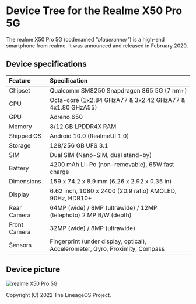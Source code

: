 # Device Tree for the Realme X50 Pro 5G

The realme X50 Pro 5G (codenamed _"bladerunner"_) is a high-end smartphone from realme. It was announced and released in February 2020.

## Device specifications

| Feature               | Specification                                                                 |
| :---------------------| :-----------------------------------------------------------------------------|
| Chipset               | Qualcomm SM8250 Snapdragon 865 5G (7 nm+)                                     |
| CPU                   | Octa-core (1x2.84 GHzA77 & 3x2.42 GHzA77 & 4x1.80 GHzA55)                     |
| GPU                   | Adreno 650                                                                    |
| Memory                | 8/12 GB LPDDR4X RAM                                                           |
| Shipped OS            | Android 10.0 (RealmeUI 1.0)                                                   |
| Storage               | 128/256 GB UFS 3.1                                                            |
| SIM                   | Dual SIM (Nano-SIM, dual stand-by)                                            |
| Battery               | 4200 mAh Li-Po (non-removable), 65W fast charge                               |
| Dimensions            | 159 x 74.2 x 8.9 mm (6.26 x 2.92 x 0.35 in)                                   |
| Display               | 6.62 inch, 1080 x 2400 (20:9 ratio) AMOLED, 90Hz, HDR10+                      |
| Rear Camera           | 64MP (wide) / 8MP (ultrawide) / 12MP (telephoto) 2 MP B/W (depth)             |
| Front Camera          | 32MP (wide) / 8MP (ultrawide)                                                 |
| Sensors               | Fingerprint (under display, optical), Accelerometer, Gyro, Proximity, Compass |

## Device picture

![realme X50 Pro 5G](https://fdn2.gsmarena.com/vv/pics/realme/realme-x50-pro-5g-1.jpg)

Copyright (C) 2022 The LineageOS Project.


